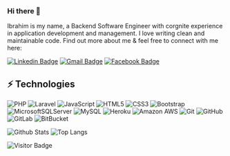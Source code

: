 ### Hi there 👋

Ibrahim is my name, a Backend Software Engineer with corgnite experience in application development and management. I love writing clean and maintainable code. Find out more about me & feel free to connect with me here:

[![Linkedin Badge](https://img.shields.io/badge/-ibrahim-adeyemi-0701239a-blue?style=flat-square&logo=Linkedin&logoColor=white&link=https://www.linkedin.com/in/ibrahim-adeyemi-0701239a/)](https://www.linkedin.com/in/ibrahim-adeyemi-0701239a/)
[![Gmail Badge](https://img.shields.io/badge/-highbee4u@gmail.com-c14438?style=flat-square&logo=Gmail&logoColor=white&link=mailto:highbee4u@gmail.com)](mailto:highbee4u@gmail.com)
[![Facebook Badge](https://img.shields.io/badge/highbee4u-1877F2?style=flat-square&logo=facebook&logoColor=white&link=https://www.facebook.com/highbee4u/)](https://www.facebook.com/highbee4u/)



## ⚡ Technologies

![PHP](https://img.shields.io/badge/php-%23777BB4.svg?style=for-the-badge&logo=php&logoColor=white)
![Laravel](https://img.shields.io/badge/laravel-%23FF2D20.svg?style=for-the-badge&logo=laravel&logoColor=white)
![JavaScript](https://img.shields.io/badge/-JavaScript-black?style=flat-square&logo=javascript)
![HTML5](https://img.shields.io/badge/-HTML5-E34F26?style=flat-square&logo=html5&logoColor=white)
![CSS3](https://img.shields.io/badge/-CSS3-1572B6?style=flat-square&logo=css3)
![Bootstrap](https://img.shields.io/badge/-Bootstrap-563D7C?style=flat-square&logo=bootstrap)
![MicrosoftSQLServer](https://img.shields.io/badge/Microsoft%20SQL%20Server-CC2927?style=for-the-badge&logo=microsoft%20sql%20server&logoColor=white)
![MySQL](https://img.shields.io/badge/-MySQL-black?style=flat-square&logo=mysql)
![Heroku](https://img.shields.io/badge/-Heroku-430098?style=flat-square&logo=heroku)
![Amazon AWS](https://img.shields.io/badge/Amazon%20AWS-232F3E?style=flat-square&logo=amazon-aws)
![Git](https://img.shields.io/badge/-Git-black?style=flat-square&logo=git)
![GitHub](https://img.shields.io/badge/-GitHub-181717?style=flat-square&logo=github)
![GitLab](https://img.shields.io/badge/-GitLab-FCA121?style=flat-square&logo=gitlab)
![BitBucket](https://img.shields.io/badge/-BitBucket-darkblue?style=flat-square&logo=bitbucket)

![Github Stats](https://github-readme-stats.vercel.app/api?username=highbee4u&count_private=true&show_icons=true&include_all_commits=true)
![Top Langs](https://github-readme-stats.vercel.app/api/top-langs/?username=highbee4u&hide=TeX&layout=compact)

![Visitor Badge](https://visitor-badge.laobi.icu/badge?page_id=highbee4u)
